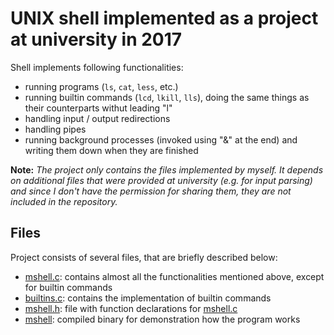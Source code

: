 # UNIX shell implemented as a project at university in 2017

Shell implements following functionalities:
- running programs (`ls`, `cat`, `less`, etc.) 
- running builtin commands (`lcd`, `lkill`, `lls`), doing the same things as their counterparts withut leading "l"
- handling input / output redirections
- handling pipes
- running background processes (invoked using "&" at the end) and writing them down when they are finished

<b>Note:</b> <i>The project only contains the files implemented by myself. It depends on additional files that were provided at university (e.g. for input parsing) and since I don't have the permission for sharing them, they are not included in the repository.</i>

## Files
Project consists of several files, that are briefly described below:
- [mshell.c](mshell.c): contains almost all the functionalities mentioned above, except for builtin commands
- [builtins.c](builtins.c): contains the implementation of builtin commands
- [mshell.h](include/mshell.h): file with function declarations for [mshell.c](mshell.c)
- [mshell](mshell): compiled binary for demonstration how the program works				
